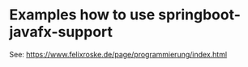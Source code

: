 # Examples how to use springboot-javafx-support

See: https://www.felixroske.de/page/programmierung/index.html

